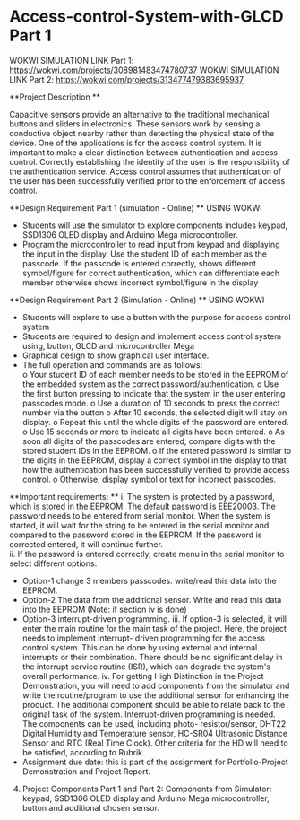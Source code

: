 # Access-control-System-with-GLCD Part 1

WOKWI SIMULATION LINK Part 1: https://wokwi.com/projects/308981483474780737
WOKWI SIMULATION LINK Part 2: https://wokwi.com/projects/313477479383695937

**Project Description **

Capacitive sensors provide an alternative to the traditional mechanical buttons 
and sliders in electronics. These sensors work by sensing a conductive object 
nearby rather than detecting the physical state of the device. One of the 
applications is for the access control system. It is important to make a clear 
distinction between authentication and access control. Correctly establishing 
the identity of the user is the responsibility of the authentication service. 
Access control assumes that authentication of the user has been successfully 
verified prior to the enforcement of access control. 

**Design Requirement Part 1 (simulation - Online) ** USING WOKWI
* Students will use the simulator to explore components includes 
keypad, SSD1306 OLED display and Arduino Mega microcontroller. 
* Program the microcontroller to read input from keypad and displaying 
the input in the display. Use the student ID of each member as the 
passcode. If the passcode is entered correctly, shows different 
symbol/figure for correct authentication, which can differentiate each 
member otherwise shows incorrect symbol/figure in the display 


**Design Requirement Part 2 (Simulation - Online) ** USING WOKWI
* Students will explore to use a button with the purpose for access 
control system  
* Students are required to design and implement access control system 
using, button, GLCD and microcontroller Mega 
* Graphical design to show graphical user interface. 
* The full operation and commands are as follows:  
o Your student ID of each member needs to be stored in the 
EEPROM of the embedded system as the correct 
password/authentication. 
o Use the first button pressing to indicate that the system in the 
user entering passcodes mode. 
o Use a duration of 10 seconds to press the correct number via 
the button 
o After 10 seconds, the selected digit will stay on display. 
o Repeat this until the whole digits of the password are entered. 
o Use 15 seconds or more to indicate all digits have been entered. 
o As soon all digits of the passcodes are entered, compare digits 
with the stored student IDs in the EEPROM. 
o If the entered password is similar to the digits in the EEPROM, 
display a correct symbol in the display to that how the 
authentication has been successfully verified to provide access 
control. 
o Otherwise, display symbol or text for incorrect passcodes.

**Important requirements:  **
i. The system is protected by a password, which is stored in the 
EEPROM. The default password is EEE20003. The password 
needs to be entered from serial monitor. When the system is 
started, it will wait for the string to be entered in the serial monitor 
and compared to the password stored in the EEPROM. If the 
password is corrected entered, it will continue further.  
ii. If the password is entered correctly, create menu in the serial 
monitor to select different options:  
* Option-1  change 3 members passcodes. write/read this data 
into the EEPROM. 
* Option-2  The data from the additional sensor. Write and read 
this data into the EEPROM (Note: if section iv is done)  
* Option-3 interrupt-driven programming. 
iii. If option-3 is selected, it will enter the main routine for the main 
task of the project. Here, the project needs to implement interrupt-
driven programming for the access control system. This can be 
done by using external and internal interrupts or their 
combination. There should be no significant delay in the interrupt 
service routine (ISR), which can degrade the system's overall 
performance. 
iv. For getting High Distinction in the Project Demonstration, you will 
need to add components from the simulator and write the 
routine/program to use the additional sensor for enhancing the 
product. The additional component should be able to relate back 
to the original task of the system. Interrupt-driven programming is 
needed. The components can be used, including photo-
resistor/sensor, DHT22 Digital Humidity and Temperature sensor, 
HC-SR04 Ultrasonic Distance Sensor and RTC (Real Time 
Clock). Other criteria for the HD will need to be satisfied, 
according to Rubrik. 
* Assignment due date: this is part of the assignment for Portfolio-Project 
Demonstration and Project Report. 
4. Project Components 
Part 1 and Part 2: Components from Simulator: keypad, SSD1306 OLED 
display and Arduino Mega microcontroller, button and additional chosen 
sensor. 
